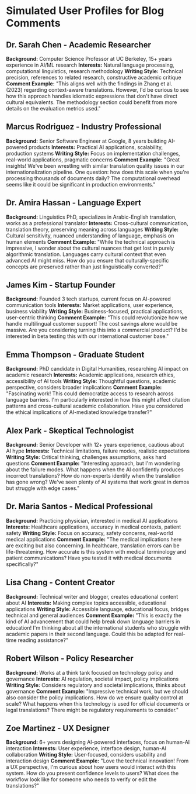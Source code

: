 # Simulated User Profiles for Blog Comments

## Dr. Sarah Chen - Academic Researcher
**Background:** Computer Science Professor at UC Berkeley, 15+ years experience in AI/ML research
**Interests:** Natural language processing, computational linguistics, research methodology
**Writing Style:** Technical precision, references to related research, constructive academic critique
**Comment Example:** "This aligns well with the findings in Zhang et al. (2023) regarding context-aware translations. However, I'd be curious to see how this approach handles idiomatic expressions that don't have direct cultural equivalents. The methodology section could benefit from more details on the evaluation metrics used."

## Marcus Rodriguez - Industry Professional  
**Background:** Senior Software Engineer at Google, 8 years building AI-powered products
**Interests:** Practical AI applications, scalability, production systems
**Writing Style:** Focus on implementation challenges, real-world applications, pragmatic concerns
**Comment Example:** "Great insights! We've been wrestling with similar translation quality issues in our internationalization pipeline. One question: how does this scale when you're processing thousands of documents daily? The computational overhead seems like it could be significant in production environments."

## Dr. Amira Hassan - Language Expert
**Background:** Linguistics PhD, specializes in Arabic-English translation, works as a professional translator
**Interests:** Cross-cultural communication, translation theory, preserving meaning across languages
**Writing Style:** Cultural sensitivity, nuanced understanding of language, emphasis on human elements
**Comment Example:** "While the technical approach is impressive, I wonder about the cultural nuances that get lost in purely algorithmic translation. Languages carry cultural context that even advanced AI might miss. How do you ensure that culturally-specific concepts are preserved rather than just linguistically converted?"

## James Kim - Startup Founder
**Background:** Founded 3 tech startups, current focus on AI-powered communication tools
**Interests:** Market applications, user experience, business viability
**Writing Style:** Business-focused, practical applications, user-centric thinking
**Comment Example:** "This could revolutionize how we handle multilingual customer support! The cost savings alone would be massive. Are you considering turning this into a commercial product? I'd be interested in beta testing this with our international customer base."

## Emma Thompson - Graduate Student
**Background:** PhD candidate in Digital Humanities, researching AI impact on academic research
**Interests:** Academic applications, research ethics, accessibility of AI tools
**Writing Style:** Thoughtful questions, academic perspective, considers broader implications
**Comment Example:** "Fascinating work! This could democratize access to research across language barriers. I'm particularly interested in how this might affect citation patterns and cross-cultural academic collaboration. Have you considered the ethical implications of AI-mediated knowledge transfer?"

## Alex Park - Skeptical Technologist
**Background:** Senior Developer with 12+ years experience, cautious about AI hype
**Interests:** Technical limitations, failure modes, realistic expectations
**Writing Style:** Critical thinking, challenges assumptions, asks hard questions
**Comment Example:** "Interesting approach, but I'm wondering about the failure modes. What happens when the AI confidently produces incorrect translations? How do non-experts identify when the translation has gone wrong? We've seen plenty of AI systems that work great in demos but struggle with edge cases."

## Dr. Maria Santos - Medical Professional
**Background:** Practicing physician, interested in medical AI applications
**Interests:** Healthcare applications, accuracy in medical contexts, patient safety
**Writing Style:** Focus on accuracy, safety concerns, real-world medical applications
**Comment Example:** "The medical implications here are exciting but also concerning. In healthcare, translation errors can be life-threatening. How accurate is this system with medical terminology and patient communications? Have you tested it with medical documents specifically?"

## Lisa Chang - Content Creator
**Background:** Technical writer and blogger, creates educational content about AI
**Interests:** Making complex topics accessible, educational applications
**Writing Style:** Accessible language, educational focus, bridges technical and general audiences
**Comment Example:** "This is exactly the kind of AI advancement that could help break down language barriers in education! I'm thinking about all the international students who struggle with academic papers in their second language. Could this be adapted for real-time reading assistance?"

## Robert Wilson - Policy Researcher
**Background:** Works at a think tank focused on technology policy and governance
**Interests:** AI regulation, societal impact, policy implications
**Writing Style:** Considers regulatory and societal implications, thinks about governance
**Comment Example:** "Impressive technical work, but we should also consider the policy implications. How do we ensure quality control at scale? What happens when this technology is used for official documents or legal translations? There might be regulatory requirements to consider."

## Zoe Martinez - UX Designer
**Background:** 6+ years designing AI-powered interfaces, focus on human-AI interaction
**Interests:** User experience, interface design, human-AI collaboration
**Writing Style:** User-focused, considers usability and interaction design
**Comment Example:** "Love the technical innovation! From a UX perspective, I'm curious about how users would interact with this system. How do you present confidence levels to users? What does the workflow look like for someone who needs to verify or edit the translations?"
